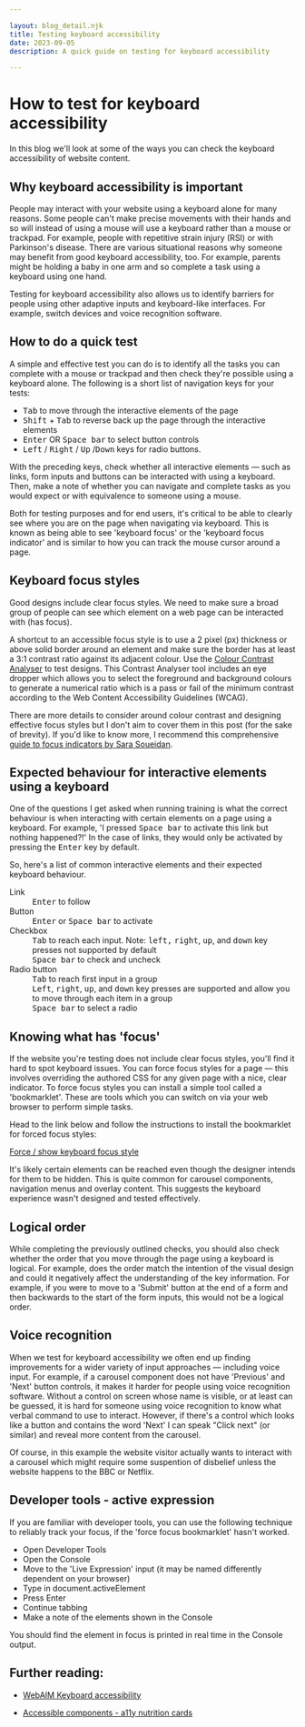 ```yaml
---

layout: blog_detail.njk
title: Testing keyboard accessibility
date: 2023-09-05
description: A quick guide on testing for keyboard accessibility

---
```


# How to test for keyboard accessibility

In this blog we'll look at some of the ways you can check the keyboard accessibility of website content.

## Why keyboard accessibility is important

People may interact with your website using a keyboard alone for many reasons. Some people can't make precise movements with their hands and so will instead of using a mouse will use a keyboard rather than a mouse or trackpad. For example, people with repetitive strain injury (RSI) or with Parkinson's disease. There are various situational reasons why someone may benefit from good keyboard accessibility, too. For example, parents might be holding a baby in one arm and so complete a task using a keyboard using one hand. 

Testing for keyboard accessibility also allows us to identify barriers for people using other adaptive inputs and keyboard-like interfaces. For example, switch devices and voice recognition software.  

## How to do a quick test

A simple and effective test you can do is to identify all the tasks you can complete with a mouse or trackpad and then check they're possible using a keyboard alone. The following is a short list of navigation keys for your tests:

- <kbd>Tab</kbd> to move through the interactive elements of the page
- <kbd>Shift</kbd> + <kbd>Tab</kbd> to reverse back up the page through the interactive elements
- <kbd>Enter</kbd> OR <kbd>Space bar</kbd> to select button controls
- <kbd>Left</kbd> / <kbd>Right</kbd> / <kbd>Up</kbd> /<kbd>Down</kbd> keys for radio buttons.

With the preceding keys, check whether all interactive elements &mdash; such as links, form inputs and buttons can be interacted with using a keyboard. Then, make a note of whether you can navigate and complete tasks as you would expect or with equivalence to someone using a mouse. 

Both for testing purposes and for end users, it's critical to be able to clearly see where you are on the page when navigating via keyboard. This is known as being able to see 'keyboard focus' or the 'keyboard focus indicator' and is similar to how you can track the mouse cursor around a page.


## Keyboard focus styles

Good designs include clear focus styles. We need to make sure a broad group of people can see which element on a web page can be interacted with (has focus). 

A shortcut to an accessible focus style is to use a 2 pixel (px) thickness or above solid border around an element and make sure the border has at least a 3:1 contrast ratio against its adjacent colour. Use the <a href="https://www.tpgi.com/color-contrast-checker/">Colour Contrast Analyser</a> to test designs. This Contrast Analyser tool includes an eye dropper which allows you to select the foreground and background colours to generate a numerical ratio which is a pass or fail of the minimum contrast according to the Web Content Accessibility Guidelines (WCAG). 

There are more details to consider around colour contrast and designing effective focus styles but I don't aim to cover them in this post (for the sake of brevity). If you'd like to know more, I recommend this comprehensive <a href="https://www.sarasoueidan.com/blog/focus-indicators/">guide to focus indicators by Sara Soueidan</a>. 

## Expected behaviour for interactive elements using a keyboard

One of the questions I get asked when running training is what the correct behaviour is when interacting with certain elements on a page using a keyboard. For example, 'I pressed <kbd>Space bar</kbd> to activate this link but nothing happened?!' In the case of links, they would only be activated by pressing the <kbd>Enter</kbd> key by default. 

So, here's a list of common interactive elements and their expected keyboard behaviour. 

<dl>
    <dt>Link</dt>
    <dd><kbd>Enter</kbd> to follow</dd>
    <dt>Button</dt>
    <dd><kbd>Enter</kbd> or <kbd>Space bar</kbd> to activate</dd>
    <dt>Checkbox</dt>
    <dd><kbd>Tab</kbd> to reach each input. Note: <kbd>left,</kbd> <kbd>right</kbd>, <kbd>up</kbd>, and <kbd>down</kbd> key presses not supported by default</dd>
    <dd><kbd>Space bar</kbd> to check and uncheck</dd>  
    <dt>Radio button</dt>
    <dd><kbd>Tab</kbd> to reach first input in a group</dd>
    <dd><kbd>Left</kbd>, <kbd>right</kbd>, <kbd>up</kbd>, and <kbd>down</kbd> key presses are supported and allow you to move through each item in a group</dd>
    <dd><kbd>Space bar</kbd> to select a radio</dd>

</dl>


## Knowing what has 'focus'

If the website you're testing does not include clear focus styles, you'll find it hard to spot keyboard issues. You can force focus styles for a page &mdash; this involves overriding the authored CSS for any given page with a nice, clear indicator. To force focus styles you can install a simple tool called a 'bookmarklet'. These are tools which you can switch on via your web browser to perform simple tasks.

Head to the link below and follow the instructions to install the bookmarklet for forced focus styles:

<a href="https://www.pauljadam.com/bookmarklets/focus.html">Force / show keyboard focus style</a>

It's likely certain elements can be reached even though the designer intends for them to be hidden. This is quite common for carousel components, navigation menus and overlay content. This suggests the keyboard experience wasn't designed and tested effectively. 

## Logical order

While completing the previously outlined checks, you should also check whether the order that you move through the page using a keyboard is logical. For example, does the order match the intention of the visual design and could it negatively affect the understanding of the key information. For example, if you were to move to a 'Submit' button at the end of a form and then backwards to the start of the form inputs, this would not be a logical order. 


## Voice recognition

When we test for keyboard accessibility we often end up finding improvements for a wider variety of input approaches &mdash; including voice input. For example, if a carousel component does not have 'Previous' and 'Next' button controls, it makes it harder for people using voice recognition software. Without a control on screen whose name is visible, or at least can be guessed, it is hard for someone using voice recognition to know what verbal command to use to interact. However, if there's a control which looks like a button and contains the word 'Next' I can speak "Click next" (or similar) and reveal more content from the carousel. 

Of course, in this example the website visitor actually wants to interact with a carousel which might require some suspention of disbelief unless the website happens to the BBC or Netflix. 

## Developer tools - active expression 

If you are familiar with developer tools, you can use the following technique to reliably track your focus, if the 'force focus bookmarklet' hasn't worked.

- Open Developer Tools
- Open the Console
- Move to the 'Live Expression' input (it may be named differently dependent on your browser)
- Type in document.activeElement
- Press Enter
- Continue tabbing 
- Make a note of the elements shown in the Console

You should find the element in focus is printed in real time in the Console output.

## Further reading:

- <a href="https://webaim.org/techniques/keyboard/">WebAIM Keyboard accessibility</a>

- <a href="https://davatron5000.github.io/a11y-nutrition-cards/">Accessible components - a11y nutrition cards</a>



